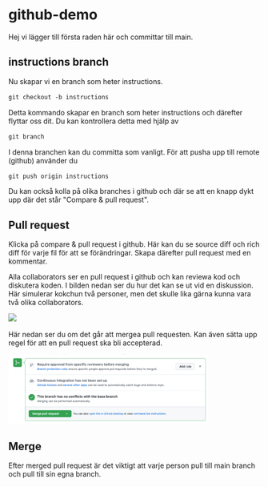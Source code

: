 # github-demo

Hej vi lägger till första raden här och committar till main.


## instructions branch

Nu skapar vi en branch som heter instructions. 

```md
git checkout -b instructions
```

Detta kommando skapar en branch som heter instructions och därefter flyttar oss dit. Du kan kontrollera detta med hjälp av 

```md
git branch
```

I denna branchen kan du committa som vanligt. För att pusha upp till remote (github) använder du 

```md
git push origin instructions
```

Du kan också kolla på olika branches i github och där se att en knapp dykt upp där det står "Compare & pull request". 

## Pull request

Klicka på compare & pull request i github. Här kan du se source diff och rich diff för varje fil för att se förändringar. Skapa därefter pull request med en kommentar.

Alla collaborators ser en pull request i github och kan reviewa kod och diskutera koden. I bilden nedan ser du hur det kan se ut vid en diskussion. Här simulerar kokchun två personer, men det skulle lika gärna kunna vara två olika collaborators. 

<img src="assets/discussions_pull_request.png width=400">


Här nedan ser du om det går att mergea pull requesten. Kan även sätta upp regel för att en pull request ska bli accepterad. 

<img src="assets/pull_request.png" width=400>

## Merge 

Efter merged pull request är det viktigt att varje person pull till main branch och pull till sin egna branch. 